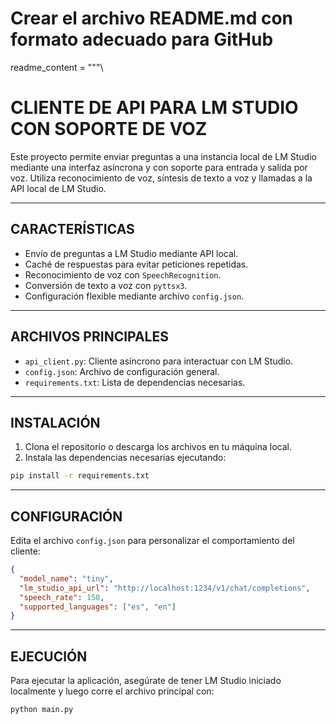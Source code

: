 # Crear el archivo README.md con formato adecuado para GitHub

readme_content = """\
# CLIENTE DE API PARA LM STUDIO CON SOPORTE DE VOZ

Este proyecto permite enviar preguntas a una instancia local de LM Studio mediante una interfaz asíncrona y con soporte para entrada y salida por voz. Utiliza reconocimiento de voz, síntesis de texto a voz y llamadas a la API local de LM Studio.

---

## CARACTERÍSTICAS

- Envío de preguntas a LM Studio mediante API local.
- Caché de respuestas para evitar peticiones repetidas.
- Reconocimiento de voz con `SpeechRecognition`.
- Conversión de texto a voz con `pyttsx3`.
- Configuración flexible mediante archivo `config.json`.

---

## ARCHIVOS PRINCIPALES

- `api_client.py`: Cliente asíncrono para interactuar con LM Studio.
- `config.json`: Archivo de configuración general.
- `requirements.txt`: Lista de dependencias necesarias.

---

## INSTALACIÓN

1. Clona el repositorio o descarga los archivos en tu máquina local.
2. Instala las dependencias necesarias ejecutando:

```bash
pip install -r requirements.txt
```
---

## CONFIGURACIÓN

Edita el archivo `config.json` para personalizar el comportamiento del cliente:

```json
{
  "model_name": "tiny",
  "lm_studio_api_url": "http://localhost:1234/v1/chat/completions",
  "speech_rate": 150,
  "supported_languages": ["es", "en"]
}
```
---

## EJECUCIÓN

Para ejecutar la aplicación, asegúrate de tener LM Studio iniciado localmente y luego corre el archivo principal con:

```bash
python main.py
```
